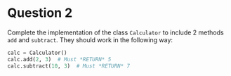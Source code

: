 # Question 2

Complete the implementation of the class `Calculator` to include 2 methods `add` and `subtract`. They should work in the following way:

```python
calc = Calculator()
calc.add(2, 3)  # Must *RETURN* 5
calc.subtract(10, 3)  # Must *RETURN* 7
```
